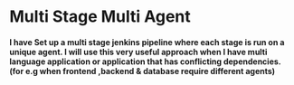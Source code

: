 <h1>Multi Stage Multi Agent</h1>
<h4> I have Set up a multi stage jenkins pipeline where each stage is run on a unique agent. 
  I will use this very useful approach when I have multi language application or application that has conflicting dependencies.
(for e.g when frontend ,backend & database require different agents)</h4>
  
